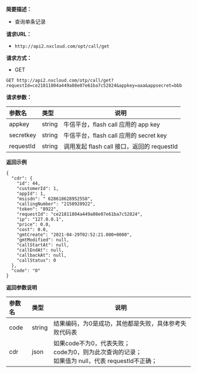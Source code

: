 **简要描述：**
- 查询单条记录  

**请求URL：**
-  `http://api2.nxcloud.com/opt/call/get`

**请求方式：**
-  GET
  ```
  GET http://api2.nxcloud.com/otp/call/get?requestId=ce21811804a449a08e07e61ba7c52824&appkey=aaa&appsecret=bbb 
   ```
**请求参数：**  

  |参数名|类型|说明|
  |:-----  |:-----|-----|
  |appkey |string   |牛信平台，flash call 应用的 app key |
  |secretkey |string   |牛信平台，flash call 应用的 secret key |
  |requestId |string   |调用发起 flash call 接口，返回的 requestId |  

**返回示例**
```
{
  "cdr": {
    "id": 44,
    "customerId": 1,
    "appId": 1,
    "msisdn": " 628618628952558",
    "callingNumber": "2150928922",
    "token": "8922",
    "requestId": "ce21811804a449a08e07e61ba7c52824",
    "ip": "127.0.0.1",
    "price": 0.0,
    "cost": 0.0,
    "gmtCreate": "2021-04-29T02:52:21.000+0000",
    "gmtModified": null,
    "callStartAt": null,
    "callEndAt": null,
    "callbackAt": null,
    "callStatus": 0
  },
  "code": "0"
}
```

**返回参数说明**

  |参数名|类型|说明|
  |:-----  |:-----|-----|
  |code |string   |结果编码，为0是成功，其他都是失败，具体参考失败代码表 |
  |cdr |json   |如果code不为0，代表失败；<br/>code为0，则为此次查询的记录； <br/> 如果值为 null，代表 requestId不正确； |  